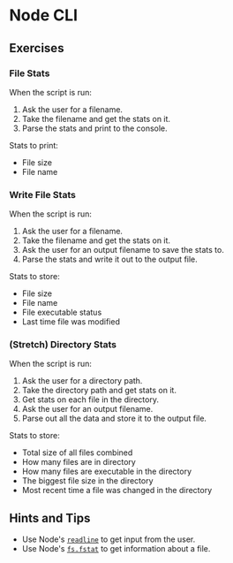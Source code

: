 # Node CLI

## Exercises

### File Stats

When the script is run:

1. Ask the user for a filename.
1. Take the filename and get the stats on it.
1. Parse the stats and print to the console.

Stats to print:

* File size
* File name

### Write File Stats

When the script is run:

1. Ask the user for a filename.
1. Take the filename and get the stats on it.
1. Ask the user for an output filename to save the stats to.
1. Parse the stats and write it out to the output file.

Stats to store:

* File size
* File name
* File executable status
* Last time file was modified

### (Stretch) Directory Stats

When the script is run:

1. Ask the user for a directory path.
1. Take the directory path and get stats on it.
1. Get stats on each file in the directory.
1. Ask the user for an output filename.
1. Parse out all the data and store it to the output file.

Stats to store:

* Total size of all files combined
* How many files are in directory
* How many files are executable in the directory
* The biggest file size in the directory
* Most recent time a file was changed in the directory

## Hints and Tips

* Use Node's [`readline`](https://nodejs.org/api/readline.html) to get input from the user.
* Use Node's [`fs.fstat`](https://nodejs.org/api/fs.html#fs_fs_fstat_fd_callback) to get information about a file.
